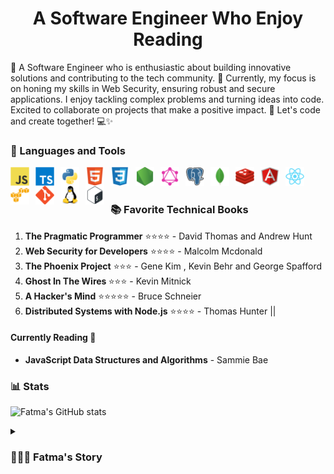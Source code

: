 
<h1 align="center"> A Software Engineer Who Enjoy Reading </h1>

<p align="left">  🚀 A Software Engineer who is enthusiastic about building innovative solutions and contributing to the tech community. 🌱 Currently, my focus is on honing my skills in Web Security, ensuring robust and secure applications. I enjoy tackling complex problems and turning ideas into code. Excited to collaborate on projects that make a positive impact. 💬 Let's code and create together! 💻✨ </p>

### 🧰 Languages and Tools

<img align="left" alt="JavaScript" width="30px" style="padding-right:10px;" src="https://github.com/devicons/devicon/blob/v2.15.1/icons/javascript/javascript-original.svg" />
<img align="left" alt="TypeScript" width="30px" style="padding-right:10px;" src="https://github.com/devicons/devicon/blob/v2.15.1/icons/typescript/typescript-original.svg" />
<img align="left" alt="Python" width="30px" style="padding-right:10px;" src="https://github.com/devicons/devicon/blob/v2.15.1/icons/python/python-original.svg" />
<img align="left" alt="HTML" width="30px" style="padding-right:10px;" src="https://github.com/devicons/devicon/blob/v2.15.1/icons/html5/html5-original.svg" />
<img align="left" alt="CSS" width="30px" style="padding-right:10px;" src="https://github.com/devicons/devicon/blob/v2.15.1/icons/css3/css3-original.svg" />
<img align="left" alt="NodeJS" width="30px" style="padding-right:10px;" src="https://github.com/devicons/devicon/blob/v2.15.1/icons/nodejs/nodejs-original.svg" />
<img align="left" alt="GraphQL" width="30px" style="padding-right:10px;" src="https://github.com/devicons/devicon/blob/v2.15.1/icons/graphql/graphql-plain.svg" />
<img align="left" alt="PostgreSQL" width="30px" style="padding-right:10px;" src="https://github.com/devicons/devicon/blob/v2.15.1/icons/postgresql/postgresql-original.svg" />
<img align="left" alt="MongoDB" width="30px" style="padding-right:10px;" src="https://github.com/devicons/devicon/blob/v2.15.1/icons/mongodb/mongodb-original.svg" />
<img align="left" alt="Redis" width="30px" style="padding-right:10px;" src="https://github.com/devicons/devicon/blob/v2.15.1/icons/redis/redis-original.svg" />
<img align="left" alt="Angular" width="30px" style="padding-right:10px;" src="https://github.com/devicons/devicon/blob/v2.15.1/icons/angularjs/angularjs-original.svg" />
<img align="left" alt="React" width="30px" style="padding-right:10px;" src="https://github.com/devicons/devicon/blob/v2.15.1/icons/react/react-original.svg" />
<img align="left" alt="AWS" width="30px" style="padding-right:10px;" src="https://github.com/devicons/devicon/blob/v2.15.1/icons/amazonwebservices/amazonwebservices-original.svg" />
<img align="left" alt="Git" width="30px" style="padding-right:10px;" src="https://github.com/devicons/devicon/blob/v2.15.1/icons/git/git-original.svg" />
<img align="left" alt="Linux" width="30px" style="padding-right:10px;" src="https://github.com/devicons/devicon/blob/v2.15.1/icons/linux/linux-original.svg" />
<img align="left" alt="Bash" width="30px" style="padding-right:10px;" src="https://github.com/devicons/devicon/blob/v2.15.1/icons/bash/bash-original.svg" />
<br />
<br />

### 📚 Favorite Technical Books 
<ol>
  <li><strong>The Pragmatic Programmer</strong> ⭐️⭐️⭐️⭐️ - David Thomas and Andrew Hunt </li>
  <li><strong>Web Security for Developers</strong> ⭐️⭐️⭐️⭐️ - Malcolm Mcdonald</li>
  <li><strong>The Phoenix Project</strong> ⭐️⭐️⭐️ - Gene Kim , Kevin Behr and George Spafford</li>
  <li><strong>Ghost In The Wires </strong> ⭐️⭐️⭐️ - Kevin Mitnick </li>
  <li><strong>A Hacker's Mind</strong> ⭐️⭐️⭐️⭐️⭐️ - Bruce Schneier </li>
  <li><strong>Distributed Systems with Node.js</strong> ⭐️⭐️⭐️⭐️ - Thomas Hunter || </li>
</ol>
<h4 align="left"> Currently Reading 📖 </h4>
<ul> 
   <li><strong>JavaScript Data Structures and Algorithms</strong> - Sammie Bae</li> 
</ul>

### 📊 Stats

![Fatma's GitHub stats](https://github-readme-stats.vercel.app/api?username=fatmazaman&show_icons=true&theme=gruvbox)

<details>
 <summary><h3> 👩🏻‍💻 Fatma's Story</h3></summary>
 <p>Hey there! I'm a Senior Software Engineer, crafting solutions to real-world problems through the art of cutting-edge technology. My journey kicks off with a solid foundation – I hold both a bachelor's and master's degree 👩🏻‍🎓 in computer science. Still, there's this constant wonder 😶‍🌫️ about how all these pieces seamlessly work together. It's a curious ride that keeps me going 🏃🏻‍♀️</p>  
<p>I consider myself fortunate to have worked across various industries, 🏭 including service-based, product-based, and even within the dynamic environment of an 8-person startup. Each project I take is like a puzzle 🧐, presenting unique challenges that have not only shaped me professional as well as personal level too. What intrigues 🤔 me most is understanding why we opt for specific language tool and technologies in order to get the job done ✔️ </p>
<p>Beyond the glow of computer screens 📺 , you'll often find me in bookstores  or libraries – my absolute favorite places on earth. I can spend hours flipping through titles and exploring all kinds of books 📚 . Additionally, meditation 🧘🏼‍♀️ and long walks🚶🏻‍♀️ in nature keep me grounded, especially during challenging times.</p>


